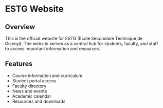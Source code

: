 # ESTG Website

## Overview
This is the official website for ESTG (Ecole Secondaire Technique de Gisenyi). The website serves as a central hub for students, faculty, and staff to access important information and resources.

## Features
- Course information and curriculum
- Student portal access
- Faculty directory
- News and events
- Academic calendar
- Resources and downloads


